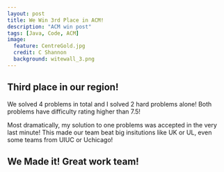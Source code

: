 ```yaml
---
layout: post
title: We Win 3rd Place in ACM!
description: "ACM win post"
tags: [Java, Code, ACM]
image:
  feature: CentreGold.jpg
  credit: C Shannon
  background: witewall_3.png
---
```


## Third place in our region!

We solved 4 problems in total and I solved 2 hard problems alone! Both problems have difficulty rating higher than 7.5!

Most dramatically, my solution to one problems was accepted in the very last minute! This made our team beat big insitutions like UK or UL, even some teams from UIUC or Uchicago! 

## We Made it! Great work team!